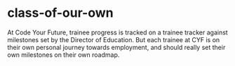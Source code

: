# class-of-our-own
At Code Your Future, trainee progress is tracked on a trainee tracker against milestones set by the Director of Education. But each trainee at CYF is on their own personal journey towards employment, and should really set their own milestones on their own roadmap.
